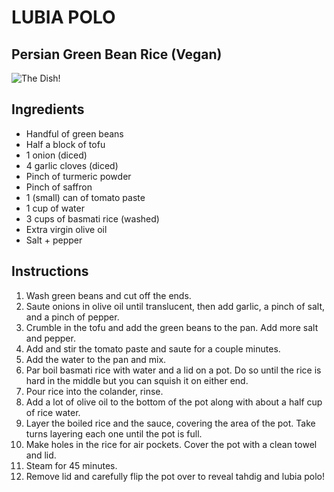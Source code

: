 # LUBIA POLO
## Persian Green Bean Rice (Vegan)
![The Dish!](https://persianfoodtours.com/wp-content/uploads/2019/10/loobia-polo-persian-green-beans-rice-500x500.jpg)
## Ingredients
- Handful of green beans
- Half a block of tofu
- 1 onion (diced)
- 4 garlic cloves (diced)
- Pinch of turmeric powder
- Pinch of saffron
- 1 (small) can of tomato paste 
- 1 cup of water
- 3 cups of basmati rice (washed)
- Extra virgin olive oil
- Salt + pepper
## Instructions
1. Wash green beans and cut off the ends.
2. Saute onions in olive oil until translucent, then add garlic, a pinch of salt, and a pinch of pepper.
3. Crumble in the tofu and add the green beans to the pan. Add more salt and pepper.
4. Add and stir the tomato paste and saute for a couple minutes.
5. Add the water to the pan and mix.
6. Par boil basmati rice with water and a lid on a pot. Do so until the rice is hard in the middle but you can squish it on either end.
7. Pour rice into the colander, rinse.
8. Add a lot of olive oil to the bottom of the pot along with about a half cup of rice water. 
9. Layer the boiled rice and the sauce, covering the area of the pot. Take turns layering each one until the pot is full.
10. Make holes in the rice for air pockets. Cover the pot with a clean towel and lid.
11. Steam for 45 minutes.
12. Remove lid and carefully flip the pot over to reveal tahdig and lubia polo!

